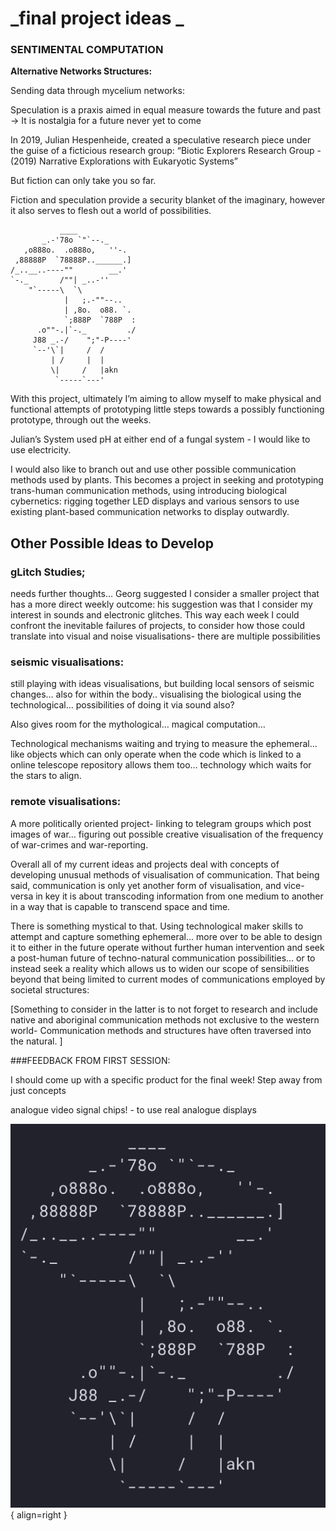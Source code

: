 # _final project ideas _
### **SENTIMENTAL COMPUTATION**

**Alternative Networks Structures:**

Sending data through mycelium networks: 

Speculation is a praxis aimed in equal measure towards the future and past → It is nostalgia for a future never yet to come 

In 2019, Julian Hespenheide, created a speculative research piece under the guise of a ficticious research group:
“Biotic Explorers Research Group -(2019) Narrative Explorations with Eukaryotic Systems”

But fiction can only take you so far. 

Fiction and speculation provide a security blanket of the imaginary, however it also serves to flesh out a world of possibilities. 

```
           ____
       _.-'78o `"`--._
   ,o888o.  .o888o,   ''-.
 ,88888P  `78888P..______.]
/_..__..----""        __.'
`-._       /""| _..-''
    "`-----\  `\
            |   ;.-""--..
            | ,8o.  o88. `.
            `;888P  `788P  :
      .o""-.|`-._         ./
     J88 _.-/    ";"-P----'
     `--'\`|     /  /
         | /     |  |
         \|     /   |akn
          `-----`---'
```

With this project, ultimately I’m aiming to allow myself to make physical and functional attempts of prototyping little steps towards a possibly functioning prototype, through out the weeks.

Julian’s System used pH at either end of a fungal system - I would like to use electricity. 

I would also like to branch out and use other possible communication methods used by plants. This becomes a project in seeking and prototyping trans-human communication methods, using introducing biological cybernetics: rigging together LED displays and various sensors to use existing plant-based communication networks to display outwardly.

## Other Possible Ideas to Develop

### gLitch Studies;

needs further thoughts… Georg suggested I consider a smaller project that has a more direct weekly outcome: his suggestion was that I consider my interest in sounds and electronic glitches. 
 This way each week I could confront the inevitable failures of projects, to consider how those could translate into visual and noise visualisations- there are multiple possibilities

### seismic visualisations:

still playing with ideas visualisations, but building local sensors of seismic changes… also for within the body.. visualising the biological using the technological… possibilities of doing it via sound also?

Also gives room for the mythological… magical computation… 

Technological mechanisms waiting and trying to measure the ephemeral…
like objects which can only operate when the code which is linked to a online telescope repository allows them too… technology which waits for the stars to align.

### remote visualisations:

A more politically oriented project- linking to telegram groups which post images of war… figuring out possible creative visualisation of the frequency of war-crimes and war-reporting. 

Overall all of my current ideas and projects deal with concepts of developing unusual methods of visualisation of communication. That being said, communication is only yet another form of visualisation, and vice-versa in key it is about transcoding information from one medium to another in a way that is capable to transcend space and time. 

There is something mystical to that. Using technological maker skills to attempt and capture something ephemeral… more over to be able to design it to either in the future operate without further human intervention and seek a post-human future of techno-natural communication possibilities… or to instead seek a reality which allows us to widen our scope of sensibilities beyond that being limited to current modes of communications employed by societal structures: 

[Something to consider in the latter is to not forget to research and include native and aboriginal communication methods not exclusive to the western world- Communication methods and structures have often traversed into the natural. ]




###FEEDBACK FROM FIRST SESSION:

I should come up with a specific product for the final week! Step away from just concepts 

analogue video signal chips! - to use real analogue displays


![Screenshot 2023 01 22 At 17.21.35](../images/Screenshot%202023-01-22%20at%2017.21.35.png){ align=right }
